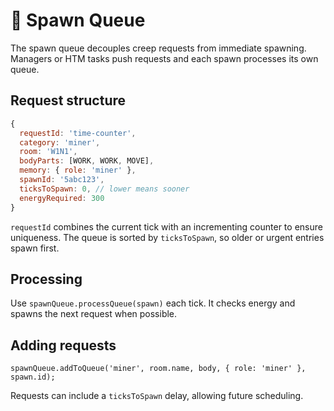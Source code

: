 # 🐣 Spawn Queue

The spawn queue decouples creep requests from immediate spawning. Managers or HTM tasks push requests and each spawn processes its own queue.

## Request structure

```javascript
{
  requestId: 'time-counter',
  category: 'miner',
  room: 'W1N1',
  bodyParts: [WORK, WORK, MOVE],
  memory: { role: 'miner' },
  spawnId: '5abc123',
  ticksToSpawn: 0, // lower means sooner
  energyRequired: 300
}
```

`requestId` combines the current tick with an incrementing counter to ensure uniqueness. The queue is sorted by `ticksToSpawn`, so older or urgent entries spawn first.

## Processing

Use `spawnQueue.processQueue(spawn)` each tick. It checks energy and spawns the next request when possible.

## Adding requests

```
spawnQueue.addToQueue('miner', room.name, body, { role: 'miner' }, spawn.id);
```

Requests can include a `ticksToSpawn` delay, allowing future scheduling.
